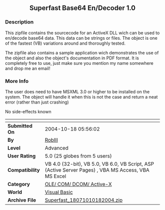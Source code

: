 ﻿<div align="center">

## Superfast Base64 En/Decoder 1\.0


</div>

### Description

This zipfile contains the sourcecode for an ActiveX DLL wich can be used to en/decode base64 data. This data can be strings or files. The object is one of the fastest (VB) variations around and thoroughly tested.

The zipfile also contains a sample application wich demonstrates the use of the object and also the object's documentation in PDF format. It is completely free to use, just make sure you mention my name somewhere and drop me an email!
 
### More Info
 
The user does need to have MSXML 3.0 or higher to be installed on the system. The object will handle it when this is not the case and return a neat error (rather than just crashing)

No side-effects known


<span>             |<span>
---                |---
**Submitted On**   |2004-10-18 05:56:02
**By**             |[RobIII](https://github.com/Planet-Source-Code/PSCIndex/blob/master/ByAuthor/robiii.md)
**Level**          |Advanced
**User Rating**    |5.0 (25 globes from 5 users)
**Compatibility**  |VB 4\.0 \(32\-bit\), VB 5\.0, VB 6\.0, VB Script, ASP \(Active Server Pages\) , VBA MS Access, VBA MS Excel
**Category**       |[OLE/ COM/ DCOM/ Active\-X](https://github.com/Planet-Source-Code/PSCIndex/blob/master/ByCategory/ole-com-dcom-active-x__1-29.md)
**World**          |[Visual Basic](https://github.com/Planet-Source-Code/PSCIndex/blob/master/ByWorld/visual-basic.md)
**Archive File**   |[Superfast\_18071010182004\.zip](https://github.com/Planet-Source-Code/robiii-superfast-base64-en-decoder-1-0__1-56803/archive/master.zip)








